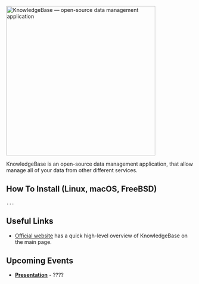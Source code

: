 [<img alt="KnowledgeBase — open-source data management application" width="400px" src="https://www.google.com/imgres?imgurl=https%3A%2F%2Fwww.dqglobal.com%2Fwp-content%2Fuploads%2F2017%2F07%2FData-Management-1100x917.jpg&tbnid=B2uFY0YxSbWMjM&vet=12ahUKEwjjtrunlfuEAxWxQFUIHcmEA4IQMygGegQIARBi..i&imgrefurl=https%3A%2F%2Fwww.dqglobal.com%2Fblog%2Fdata-management-made-easy%2F&docid=4iQUT7OIP1h7uM&w=1100&h=917&q=data%20management&client=ubuntu-chr&ved=2ahUKEwjjtrunlfuEAxWxQFUIHcmEA4IQMygGegQIARBi" />](https://clickhouse.com?utm_source=github)

KnowledgeBase is an open-source data management application, that allow manage all of your data from other different services. 

## How To Install (Linux, macOS, FreeBSD)
```
...
```

## Useful Links

* [Official website](https://google.com/) has a quick high-level overview of KnowledgeBase on the main page.

## Upcoming Events

* [**Presentation**](https://google.com/) - ????
